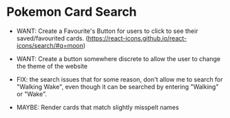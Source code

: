 # Pokemon Card Search


- WANT: Create a Favourite's Button for users to click to see their saved/favourited cards. (https://react-icons.github.io/react-icons/search/#q=moon)
- WANT: Create a button somewhere discrete to allow the user to change the theme of the website

- FIX: the search issues that for some reason, don't allow me to search for "Walking Wake", even though it can be searched by entering "Walking" or "Wake". 

- MAYBE: Render cards that match slightly misspelt names